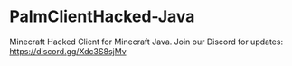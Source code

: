 # PalmClientHacked-Java
Minecraft Hacked Client for Minecraft Java. Join our Discord for updates: https://discord.gg/Xdc3S8sjMv

